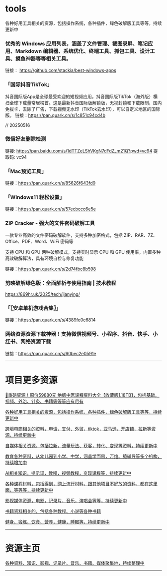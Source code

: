# tools
各种好用工具相关的资源，包括操作系统，各种插件，绿色破解版工具等等，持续更新中

### 优秀的 Windows 应用列表，涵盖了文件管理、截图录屏、笔记应用、Markdown 编辑器、系统优化、终端工具、抓包工具、设计工具、摸鱼神器等等相关工具。
链接： https://github.com/stackia/best-windows-apps


### 「国际抖音TikTok」
抖音国际版App是全球最受欢迎的短视频应用，抖音国际版TikTok（海外版）横扫全球下载量常居榜首。这是最新抖音国际版解锁版，无视封锁和下载限制，国内免拔卡，去除了广告，下载视频无水印（TikTok去水印），可以自定义地区的国际版。
链接：https://pan.quark.cn/s/1c851c94cd4b

// 20250516
### 微信好友删除检测
链接: https://pan.baidu.com/s/1dTTZeLShVKgN7dFdZ_m21Q?pwd=vc94 提取码: vc94

### 「Mac预览工具」
链接：https://pan.quark.cn/s/85626f643fd9


### 「Windows11 轻松设置」
链接：https://pan.quark.cn/s/57ecbccc6e5e


### ZIP Cracker - 强大的文件密码破解工具

一款专业高效的文件密码破解软件，支持多种加密格式，包括 ZIP、RAR、7Z、Office、PDF、Word、WiFi 密码等

支持 CPU 和 GPU 两种破解模式，支持实时显示 CPU 和 GPU 使用率，内置多种高效破解算法，具有环境自检与修复功能


链接：https://pan.quark.cn/s/2d74fbc8b598


### 剪映破解绿色版：全面解析与使用指南 | 技术教程
https://869hr.uk/2025/tech/jianying/

### 「〖安卓单机游戏合集〗」
链接：https://pan.quark.cn/s/4389fe0c6814

### 网络资源资源下载神器！支持微信视频号、小程序、抖音、快手、小红书、网络资源下载
链接：https://pan.quark.cn/s/60bec2e0591e

---------------
# 项目更多资源

[🎁重磅资源！原价59880元 绝版中医课程资料大全【收藏版1.18TB】，包括基础、视频、外治、针灸、书籍等等等应有尽有](https://github.com/mswnlz/chinese-traditional)

[各种好用工具相关的资源，包括操作系统，各种插件，绿色破解版工具等等，持续更新中](https://github.com/mswnlz/tools)


[跨境电商相关的资料，申请，支付、外贸，tiktok，亚马逊，开店铺，拉新等资源，持续更新中](https://github.com/mswnlz/cross-border)

[自媒体相关资源，包括拉新，流量玩法、获客，转化、变现等资料，持续更新中](https://github.com/mswnlz/self-media)

[ 教育各种资料，从幼儿园到小学、中学，涵盖学而思，万维、猿辅导等多个机构，持续增加中](https://github.com/mswnlz/edu-knowlege)

[AI相关知识，提示词，教程，视频教程，变现课程等，持续更新中](https://github.com/mswnlz/AIknowledge)

[各种课程材料，包括得到，网上流行材料，跟其他项目不好放的资料，都在这里面，等等等，持续更新中](https://github.com/mswnlz/curriculum)

[影视媒体资源，电影，记录片，音乐，演唱会等等，持续更新中](https://github.com/mswnlz/movies)

[书籍资料相关的，包括各种教程、小说等各种书籍](https://github.com/mswnlz/book)


[健身、锻炼、饮食、营养，健康，睡眠等，持续更新中](https://github.com/mswnlz/healthy)


---------------

# 资源主页
[各种资料、知识、影视、记录片、音乐、书籍、媒体聚集地，持续整理中](https://github.com/mswnlz)

---------------
